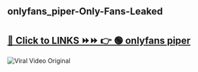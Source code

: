 
 ## onlyfans_piper-Only-Fans-Leaked

# <h2><a href="https://clipsfans.com/onlyfans_piper&ref=git">🔗 Click to LINKS ⏩⏩ 👉 🟢 onlyfans piper </a></h2>

<a href="https://clipsfans.com/onlyfans_piper&ref=git" rel="nofollow" data-target="animated-image.originalLink"><img src="https://i.ibb.co.com/xMMVF88/686577567.gif" alt="Viral Video Original" style="max-width: 100%; display: inline-block;" data-target="animated-image.originalImage"></a>
